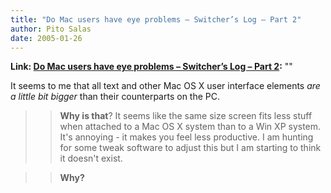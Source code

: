 ```yaml
---
title: "Do Mac users have eye problems – Switcher’s Log – Part 2"
author: Pito Salas
date: 2005-01-26
---
```


**Link: [Do Mac users have eye problems – Switcher’s Log – Part 2](None):** ""

It seems to me that all text and other Mac OS X user interface elements _are a
little bit bigger_ than their counterparts on the PC.

>>

>> **Why is that**? It seems like the same size screen fits less stuff when
attached to a Mac OS X system than to a Win XP system. It's annoying - it
makes you feel less productive. I am hunting for some tweak software to adjust
this but I am starting to think it doesn't exist.

>>

>> **Why?**


